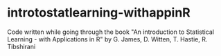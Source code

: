 # introtostatlearning-withappinR
Code written while going through the book "An introduction to Statistical Learning - with Applications in R" by G. James, D. Witten, T. Hastie, R. Tibshirani